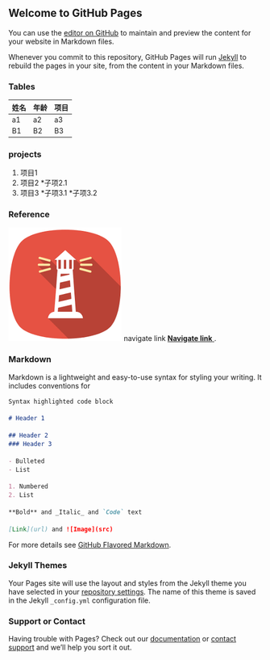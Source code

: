 ## Welcome to GitHub Pages

You can use the [editor on GitHub](https://github.com/sun816/sun816.github.io/edit/main/README.md) to maintain and preview the content for your website in Markdown files.

Whenever you commit to this repository, GitHub Pages will run [Jekyll](https://jekyllrb.com/) to rebuild the pages in your site, from the content in your Markdown files.

### Tables

姓名         | 年龄         | 项目
------------ | -------------| -------------
a1 |a2|a3
B1| B2|B3

### projects

1. 项目1
2. 项目2
   *子项2.1
3. 项目3
   *子项3.1
   *子项3.2

### Reference 

![nav](https://github.com/sun816/sun816.github.io/blob/main/cache/nav.png)
navigate link [**Navigate link** ](https://nav.bajinxianshen.cf).

### Markdown

Markdown is a lightweight and easy-to-use syntax for styling your writing. It includes conventions for

```markdown
Syntax highlighted code block

# Header 1

## Header 2
### Header 3

- Bulleted
- List

1. Numbered
2. List

**Bold** and _Italic_ and `Code` text

[Link](url) and ![Image](src)
```

For more details see [GitHub Flavored Markdown](https://guides.github.com/features/mastering-markdown/).

### Jekyll Themes

Your Pages site will use the layout and styles from the Jekyll theme you have selected in your [repository settings](https://github.com/sun816/sun816.github.io/settings). The name of this theme is saved in the Jekyll `_config.yml` configuration file.

### Support or Contact

Having trouble with Pages? Check out our [documentation](https://docs.github.com/categories/github-pages-basics/) or [contact support](https://support.github.com/contact) and we’ll help you sort it out.
